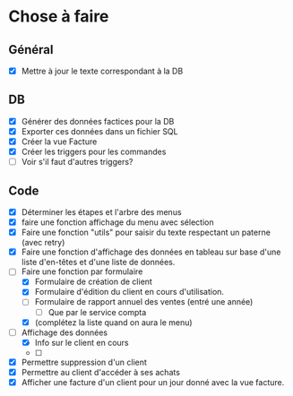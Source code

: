 # Chose à faire

## Général

- [x] Mettre à jour le texte correspondant à la DB

## DB

- [x] Générer des données factices pour la DB
- [x] Exporter ces données dans un fichier SQL
- [x] Créer la vue Facture
- [x] Créer les triggers pour les commandes
- [ ] Voir s'il faut d'autres triggers?

## Code

- [x] Déterminer les étapes et l'arbre des menus
- [x] faire une fonction affichage du menu avec sélection
- [x] Faire une fonction "utils" pour saisir du texte respectant un paterne (avec retry)
- [x] Faire une fonction d'affichage des données en tableau sur base d'une liste d'en-têtes et d'une liste de données.
- [ ] Faire une fonction par formulaire
  - [x] Formulaire de création de client
  - [x] Formulaire d'édition du client en cours d'utilisation.
  - [ ] Formulaire de rapport annuel des ventes (entré une année)
    - [ ] Que par le service compta
  - [x] (complétez la liste quand on aura le menu)
- [ ] Affichage des données
  - [x] Info sur le client en cours
  - [ ]
- [x] Permettre suppression d'un client 
- [x] Permettre au client d'accéder à ses achats 
- [x] Afficher une facture d'un client pour un jour donné avec la vue facture. 
